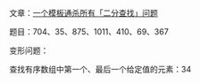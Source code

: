 文章：[一个模板通杀所有「二分查找」问题](https://imageslr.com/2020/03/15/binary-search.html)

题目：704、35、875、1011、410、69、367

变形问题：

查找有序数组中第一个、最后一个给定值的元素：34
